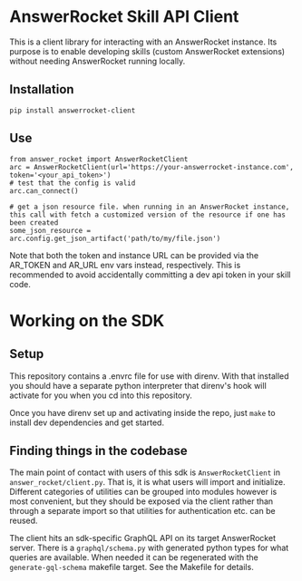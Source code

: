# AnswerRocket Skill API Client
This is a client library for interacting with an AnswerRocket instance. Its purpose is to enable developing skills (custom AnswerRocket extensions) without needing AnswerRocket running locally.

## Installation

`pip install answerrocket-client`

## Use

```
from answer_rocket import AnswerRocketClient
arc = AnswerRocketClient(url='https://your-answerrocket-instance.com', token='<your_api_token>')
# test that the config is valid
arc.can_connect()

# get a json resource file. when running in an AnswerRocket instance, this call with fetch a customized version of the resource if one has been created
some_json_resource = arc.config.get_json_artifact('path/to/my/file.json')
```

Note that both the token and instance URL can be provided via the AR_TOKEN and AR_URL env vars instead, respectively. This is recommended to avoid accidentally committing a dev api token in your skill code.

# Working on the SDK
## Setup
This repository contains a .envrc file for use with direnv. With that installed you should have a separate python interpreter that direnv's hook will activate for you when you cd into this repository.

Once you have direnv set up and activating inside the repo, just `make` to install dev dependencies and get started.

## Finding things in the codebase
The main point of contact with users of this sdk is `AnswerRocketClient` in `answer_rocket/client.py`. That is, it is what users will import and initialize. Different categories of utilities can be grouped into modules however is most convenient, but they should be exposed via the client rather than through a separate import so that utilities for authentication etc. can be reused.

The client hits an sdk-specific GraphQL API on its target AnswerRocket server. There is a `graphql/schema.py` with generated python types for what queries are available. When needed it can be regenerated with the `generate-gql-schema` makefile target. See the Makefile for details.